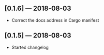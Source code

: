 ## [0.1.6] — 2018-08-03
* Correct the docs address in Cargo manifest

## [0.1.5] — 2018-08-03
* Started changelog
